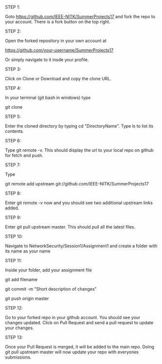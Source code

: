STEP 1:

Goto https://github.com/IEEE-NITK/SummerProjects17 and fork the repo to your account. There is a fork button on the top right.

STEP 2:

Open the forked repository in your own account at

https://github.com/your-username/SummerProjects17

Or simply navigate to it insde your profile.

STEP 3:

Click on Clone or Download and copy the clone URL.

STEP 4:

In your terminal (git bash in windows) type

git clone <paste-url>

STEP 5:

Enter the cloned directory by typing cd "DirectoryName". Type ls to list its contents.

STEP 6:

Type git remote -v. This should display the url to your local repo on github for fetch and push.

STEP 7:

Type

git remote add upstream git://github.com/IEEE-NITK/SummerProjects17

STEP 8:

Enter git remote -v now and you should see two additional upstream links added.

STEP 9:

Enter git pull upstream master. This should pull all the latest files.

STEP 10:

Navigate to NetworkSecurity/Session1/Assignment1 and create a folder with its name as your name

STEP 11:
 
Inside your folder, add your assignment file

git add filename

git commit -m "Short description of changes"

git push origin master

STEP 12:

Go to your forked repo in your github account. You should see your changes updated. Click on Pull Request and send a pull request to update your changes.

STEP 13:

Once your Pull Request is merged, it will be added to the main repo. Doing git pull upstream master will now update your repo with everyones submissions.
